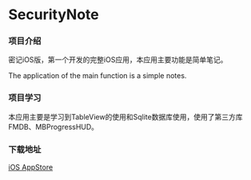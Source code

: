 # SecurityNote
### 项目介绍
密记iOS版，第一个开发的完整iOS应用，本应用主要功能是简单笔记。

The application of the main function is a simple notes.

### 项目学习
本应用主要是学习到TableView的使用和Sqlite数据库使用，使用了第三方库FMDB、MBProgressHUD。

### 下载地址
[iOS AppStore](https://appsto.re/cn/cwRi3.i)
